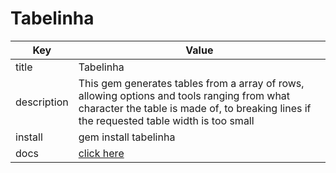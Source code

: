 # Tabelinha

| Key | Value |
|----------|----------|
| title  | Tabelinha  |
| description | This gem generates tables from a array of rows, allowing options and tools ranging from what character the table is made of, to breaking lines if the requested table width is too small |
| install | gem install tabelinha |
| docs | [click here](https://www.rubydoc.info/gems/tabelinha/Tabelinha) |
